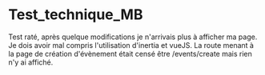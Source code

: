 # Test_technique_MB
Test raté, après quelque modifications je n'arrivais plus à afficher ma page. 
Je dois avoir mal compris l'utilisation d'inertia et vueJS. 
La route menant à la page de création d'évènement était censé être /events/create mais rien n'y ai affiché. 

